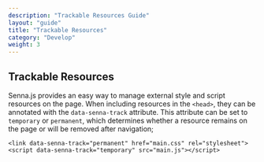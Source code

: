 ```yaml
---
description: "Trackable Resources Guide"
layout: "guide"
title: "Trackable Resources"
category: "Develop"
weight: 3
---
```


<article id="trackable-resources">

## Trackable Resources

Senna.js provides an easy way to manage external style and script resources on the page. When including resources in the `<head>`, they can be annotated with the `data-senna-track` attribute. This attribute can be set to `temporary` or `permanent`, which determines whether a resource remains on the page or will be removed after navigation;


```
<link data-senna-track="permanent" href="main.css" rel="stylesheet">
<script data-senna-track="temporary" src="main.js"></script>
```


</article>
